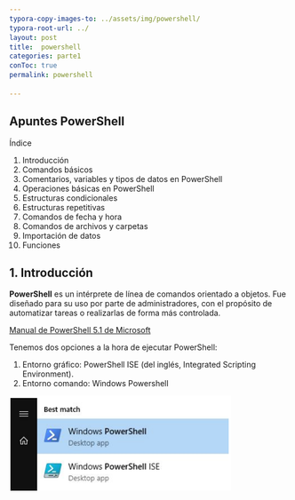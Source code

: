 ```yaml
---
typora-copy-images-to: ../assets/img/powershell/
typora-root-url: ../
layout: post
title:  powershell
categories: parte1
conToc: true
permalink: powershell

---
```



## Apuntes PowerShell 



Índice 

1. Introducción 
2. Comandos básicos 
3. Comentarios, variables y tipos de datos en PowerShell 
4. Operaciones básicas en PowerShell 
5. Estructuras condicionales 
6. Estructuras repetitivas 
7. Comandos de fecha y hora 
8. Comandos de archivos y carpetas 
9. Importación de datos 
10. Funciones





## 1. Introducción

**PowerShell** es un intérprete de línea de comandos orientado a objetos. Fue diseñado para su uso por parte de administradores, con el propósito de automatizar tareas o realizarlas de forma más controlada.

[Manual de PowerShell 5.1 de Microsoft](https://docs.microsoft.com/es-es/powershell/scripting/overview?view=powershell-5.1)

Tenemos dos opciones a la hora de ejecutar PowerShell:
1) Entorno gráfico: PowerShell ISE (del inglés, Integrated Scripting Environment).
2) Entorno comando: Windows Powershell

![image-20230714205519751](/assets/img/powershell/image-20230714205519751.png)
